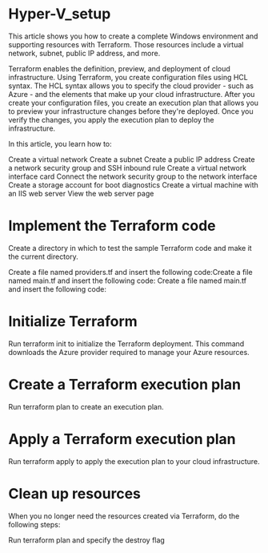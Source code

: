 # Hyper-V_setup
This article shows you how to create a complete Windows environment and supporting resources with Terraform. Those resources include a virtual network, subnet, public IP address, and more.

Terraform enables the definition, preview, and deployment of cloud infrastructure. Using Terraform, you create configuration files using HCL syntax. The HCL syntax allows you to specify the cloud provider - such as Azure - and the elements that make up your cloud infrastructure. After you create your configuration files, you create an execution plan that allows you to preview your infrastructure changes before they're deployed. Once you verify the changes, you apply the execution plan to deploy the infrastructure.

In this article, you learn how to:

Create a virtual network
Create a subnet
Create a public IP address
Create a network security group and SSH inbound rule
Create a virtual network interface card
Connect the network security group to the network interface
Create a storage account for boot diagnostics
Create a virtual machine with an IIS web server
View the web server page

# Implement the Terraform code

Create a directory in which to test the sample Terraform code and make it the current directory.

Create a file named providers.tf and insert the following code:Create a file named main.tf and insert the following code:
Create a file named main.tf and insert the following code:


# Initialize Terraform
Run terraform init to initialize the Terraform deployment. This command downloads the Azure provider required to manage your Azure resources.

# Create a Terraform execution plan
Run terraform plan to create an execution plan.

# Apply a Terraform execution plan
Run terraform apply to apply the execution plan to your cloud infrastructure.

# Clean up resources
When you no longer need the resources created via Terraform, do the following steps:

Run terraform plan and specify the destroy flag
